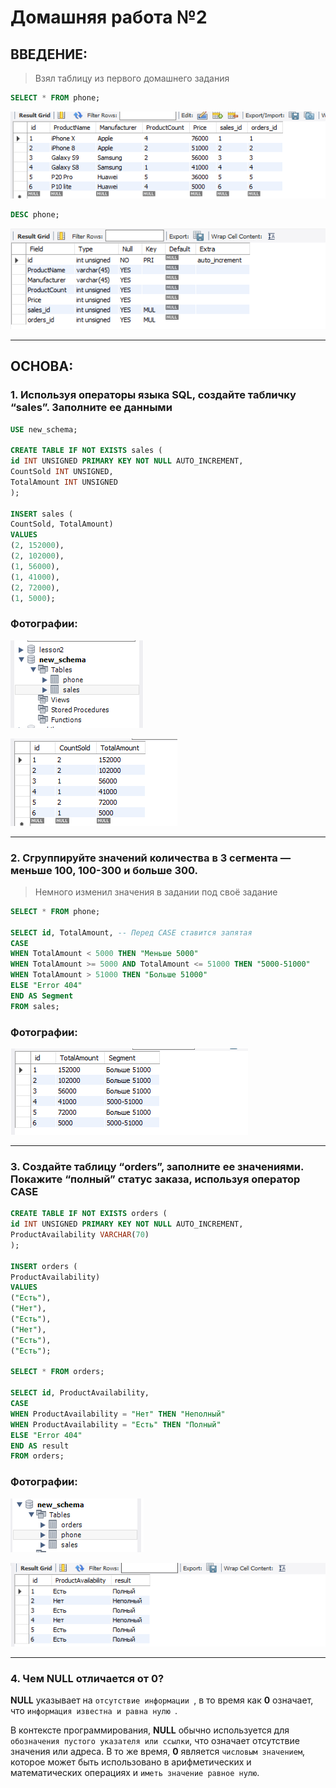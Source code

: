 # **Домашняя работа №2**

## **ВВЕДЕНИЕ:**

 > Взял таблицу из первого домашнего задания
 

```SQL 
SELECT * FROM phone; 
```

![Untitled](%D0%94%D0%BE%D0%BC%D0%B0%D1%88%D0%BD%D1%8F%D1%8F%20%D1%80%D0%B0%D0%B1%D0%BE%D1%82%D0%B0%20%E2%84%962%2018be0e5de357436f88b91872c40d8067/Untitled.png)

```SQL
DESC phone;
```

![Untitled](%D0%94%D0%BE%D0%BC%D0%B0%D1%88%D0%BD%D1%8F%D1%8F%20%D1%80%D0%B0%D0%B1%D0%BE%D1%82%D0%B0%20%E2%84%962%2018be0e5de357436f88b91872c40d8067/Untitled%201.png)

---

## **ОСНОВА:**


### 1. **Используя операторы языка SQL, создайте табличку “sales”. Заполните ее данными**

```SQL
USE new_schema;

CREATE TABLE IF NOT EXISTS sales (
id INT UNSIGNED PRIMARY KEY NOT NULL AUTO_INCREMENT,
CountSold INT UNSIGNED,
TotalAmount INT UNSIGNED
);

INSERT sales (
CountSold, TotalAmount)
VALUES
(2, 152000),
(2, 102000),
(1, 56000),
(1, 41000),
(2, 72000),
(1, 5000);
```

### **Фотографии:**

![Untitled](%D0%94%D0%BE%D0%BC%D0%B0%D1%88%D0%BD%D1%8F%D1%8F%20%D1%80%D0%B0%D0%B1%D0%BE%D1%82%D0%B0%20%E2%84%962%2018be0e5de357436f88b91872c40d8067/Untitled%202.png)

![Untitled](%D0%94%D0%BE%D0%BC%D0%B0%D1%88%D0%BD%D1%8F%D1%8F%20%D1%80%D0%B0%D0%B1%D0%BE%D1%82%D0%B0%20%E2%84%962%2018be0e5de357436f88b91872c40d8067/Untitled%203.png)

---

### 2. **Сгруппируйте значений количества в 3 сегмента — меньше 100, 100-300 и больше 300.**

 > Немного изменил значения в задании под своё задание 

```SQL
SELECT * FROM phone;

SELECT id, TotalAmount, -- Перед CASE ставится запятая
CASE
WHEN TotalAmount < 5000 THEN "Меньше 5000"
WHEN TotalAmount >= 5000 AND TotalAmount <= 51000 THEN "5000-51000"
WHEN TotalAmount > 51000 THEN "Больше 51000"
ELSE "Error 404"
END AS Segment
FROM sales;
```

### **Фотографии:**

![Untitled](%D0%94%D0%BE%D0%BC%D0%B0%D1%88%D0%BD%D1%8F%D1%8F%20%D1%80%D0%B0%D0%B1%D0%BE%D1%82%D0%B0%20%E2%84%962%2018be0e5de357436f88b91872c40d8067/Untitled%204.png)

---

### 3. **Создайте таблицу “orders”, заполните ее значениями. Покажите “полный” статус заказа, используя оператор CASE**

```SQL
CREATE TABLE IF NOT EXISTS orders (
id INT UNSIGNED PRIMARY KEY NOT NULL AUTO_INCREMENT,
ProductAvailability VARCHAR(70)
);

INSERT orders (
ProductAvailability)
VALUES
("Ecть"),
("Нeт"),
("Ecть"),
("Нeт"),
("Ecть"),
("Ecть");

SELECT * FROM orders;

SELECT id, ProductAvailability,
CASE
WHEN ProductAvailability = "Нeт" THEN "Неполный"
WHEN ProductAvailability = "Ecть" THEN "Полный"
ELSE "Error 404"
END AS result
FROM orders;
```

### **Фотографии:**

![Untitled](%D0%94%D0%BE%D0%BC%D0%B0%D1%88%D0%BD%D1%8F%D1%8F%20%D1%80%D0%B0%D0%B1%D0%BE%D1%82%D0%B0%20%E2%84%962%2018be0e5de357436f88b91872c40d8067/Untitled%205.png)

![Untitled](%D0%94%D0%BE%D0%BC%D0%B0%D1%88%D0%BD%D1%8F%D1%8F%20%D1%80%D0%B0%D0%B1%D0%BE%D1%82%D0%B0%20%E2%84%962%2018be0e5de357436f88b91872c40d8067/Untitled%206.png)

---

### 4. **Чем NULL отличается от 0?**

__NULL__ указывает на  ```отсутствие информации ```, в то время как __0__  означает, что  ```информация известна и равна нулю ```.

В контексте программирования, __NULL__  обычно используется для ```обозначения пустого указателя или ссылки```, что означает отсутствие значения или адреса. В то же время, __0__  является ```числовым значением```, которое может быть использовано в арифметических и математических операциях и ```иметь значение равное нулю```.